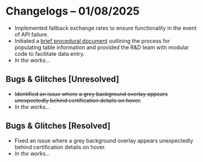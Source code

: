 # Changelogs – 01/08/2025
- Implemented fallback exchange rates to ensure functionality in the event of API failure.
- Initiated a [brief procedural document](https://github.com/Dragkob/Security-Certification-Roadmap/blob/main/Media/Filling_Procedure_R%26D.pdf) outlining the process for populating table information and provided the R&D team with modular code to facilitate data entry.
- _In the works..._

## Bugs & Glitches [Unresolved]
- ~~Identified an issue where a grey background overlay appears unexpectedly behind certification details on hover.~~
- _In the works..._

## Bugs & Glitches [Resolved]
- Fixed an issue where a grey background overlay appears unexpectedly behind certification details on hover.
- _In the works..._
